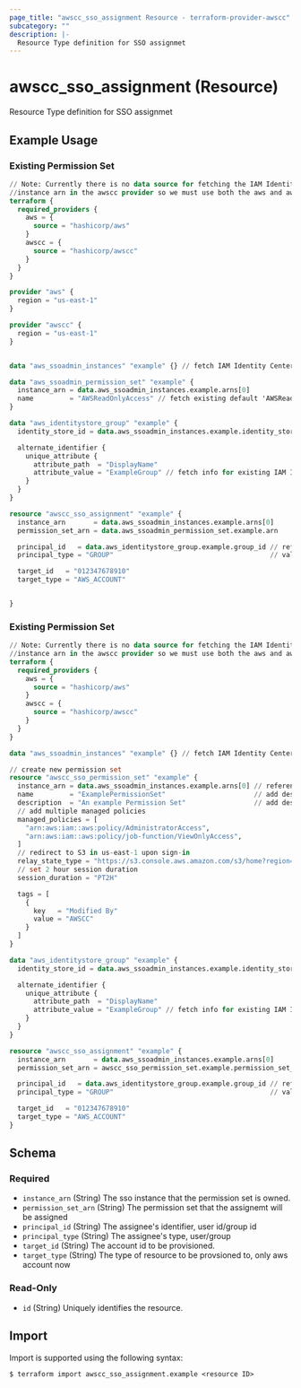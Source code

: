 ```yaml
---
page_title: "awscc_sso_assignment Resource - terraform-provider-awscc"
subcategory: ""
description: |-
  Resource Type definition for SSO assignmet
---
```


# awscc_sso_assignment (Resource)

Resource Type definition for SSO assignmet

## Example Usage

### Existing Permission Set
```terraform
// Note: Currently there is no data source for fetching the IAM Identity Center (formerly AWS SSO)
//instance arn in the awscc provider so we must use both the aws and awscc providers.
terraform {
  required_providers {
    aws = {
      source = "hashicorp/aws"
    }
    awscc = {
      source = "hashicorp/awscc"
    }
  }
}

provider "aws" {
  region = "us-east-1"
}

provider "awscc" {
  region = "us-east-1"
}


data "aws_ssoadmin_instances" "example" {} // fetch IAM Identity Center instance arn

data "aws_ssoadmin_permission_set" "example" {
  instance_arn = data.aws_ssoadmin_instances.example.arns[0]
  name         = "AWSReadOnlyAccess" // fetch existing default 'AWSReadOnlyAccess' permission set
}

data "aws_identitystore_group" "example" {
  identity_store_id = data.aws_ssoadmin_instances.example.identity_store_ids[0]

  alternate_identifier {
    unique_attribute {
      attribute_path  = "DisplayName"
      attribute_value = "ExampleGroup" // fetch info for existing IAM IDC group with DisplayName of 'ExampleGroup'
    }
  }
}

resource "awscc_sso_assignment" "example" {
  instance_arn       = data.aws_ssoadmin_instances.example.arns[0]
  permission_set_arn = data.aws_ssoadmin_permission_set.example.arn

  principal_id   = data.aws_identitystore_group.example.group_id // reference group id that was fetched by the data source
  principal_type = "GROUP"                                       // valid values are 'USER' or 'GROUP'

  target_id   = "012347678910"
  target_type = "AWS_ACCOUNT"


}
```

### Existing Permission Set
```terraform
// Note: Currently there is no data source for fetching the IAM Identity Center (formerly AWS SSO)
//instance arn in the awscc provider so we must use both the aws and awscc providers.
terraform {
  required_providers {
    aws = {
      source = "hashicorp/aws"
    }
    awscc = {
      source = "hashicorp/awscc"
    }
  }
}

data "aws_ssoadmin_instances" "example" {} // fetch IAM Identity Center instance arn

// create new permission set
resource "awscc_sso_permission_set" "example" {
  instance_arn = data.aws_ssoadmin_instances.example.arns[0] // reference existing IAM IDC instance by arn
  name         = "ExamplePermissionSet"                      // add desired name for permission set
  description  = "An example Permission Set"                 // add desired description for permission set
  // add multiple managed policies
  managed_policies = [
    "arn:aws:iam::aws:policy/AdministratorAccess",
    "arn:aws:iam::aws:policy/job-function/ViewOnlyAccess",
  ]
  // redirect to S3 in us-east-1 upon sign-in
  relay_state_type = "https://s3.console.aws.amazon.com/s3/home?region=us-east-1#"
  // set 2 hour session duration
  session_duration = "PT2H"

  tags = [
    {
      key   = "Modified By"
      value = "AWSCC"
    }
  ]
}

data "aws_identitystore_group" "example" {
  identity_store_id = data.aws_ssoadmin_instances.example.identity_store_ids[0]

  alternate_identifier {
    unique_attribute {
      attribute_path  = "DisplayName"
      attribute_value = "ExampleGroup" // fetch info for existing IAM IDC group with DisplayName of 'ExampleGroup'
    }
  }
}

resource "awscc_sso_assignment" "example" {
  instance_arn       = data.aws_ssoadmin_instances.example.arns[0]
  permission_set_arn = awscc_sso_permission_set.example.permission_set_arn

  principal_id   = data.aws_identitystore_group.example.group_id // reference group id that was fetched by the data source
  principal_type = "GROUP"                                       // valid values are 'USER' or 'GROUP'                                   // valid values are 'USER' or 'GROUP'

  target_id   = "012347678910"
  target_type = "AWS_ACCOUNT"
}
```

<!-- schema generated by tfplugindocs -->
## Schema

### Required

- `instance_arn` (String) The sso instance that the permission set is owned.
- `permission_set_arn` (String) The permission set that the assignemt will be assigned
- `principal_id` (String) The assignee's identifier, user id/group id
- `principal_type` (String) The assignee's type, user/group
- `target_id` (String) The account id to be provisioned.
- `target_type` (String) The type of resource to be provsioned to, only aws account now

### Read-Only

- `id` (String) Uniquely identifies the resource.

## Import

Import is supported using the following syntax:

```shell
$ terraform import awscc_sso_assignment.example <resource ID>
```
